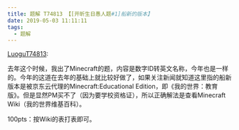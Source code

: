 ```yaml
---
title: 题解 T74813 【[开昕生日愚人题#1]船新的版本】
date: 2019-05-03 11:11:11
tags: 
  - 题解
---
```

[LuoguT74813](https://www.luogu.org/problemnew/show/T74813):

去年这个时候，我出了Minecraft的题，内容是数字ID转英文名称，今年也是一样的。今年的这道在去年的基础上就比较好做了，如果关注新闻就知道这里指的船新版本是被京东云代理的Minecraft:Educational Edition，即《我的世界：教育版》。但是显然PM买不了（因为要学校资格证），所以正确解法是查看Minecraft Wiki（我的世界维基百科）。

100pts：按Wiki的表打表即可。